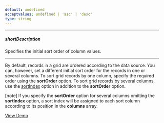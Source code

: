 ```yaml
---
default: undefined
acceptValues: undefined | 'asc' | 'desc'
type: string
---
```

---
##### shortDescription
Specifies the initial sort order of column values.

---
By default, records in a grid are ordered according to the data source. You can, however, set a different initial sort order for the records in one or several columns. To sort grid records by one column, specify the required order using the **sortOrder** option. To sort grid records by several columns, use the [sortIndex](/api-reference/10%20UI%20Widgets/dxDataGrid/1%20Configuration/columns/sortIndex.md '/Documentation/ApiReference/UI_Widgets/dxDataGrid/Configuration/columns/#sortIndex') option in addition to the **sortOrder** option.

[note] If you specify the **sortOrder** option for several columns omitting the **sortIndex** option, a sort index will be assigned to each sort column according to its position in the **columns** array.

<a href="http://js.devexpress.com/Demos/WidgetsGallery/#demo/datagridgridfilteringandsortingsorting/" class="button orange small fix-width-155" style="margin-right: 20px;" target="_blank">View Demo</a>